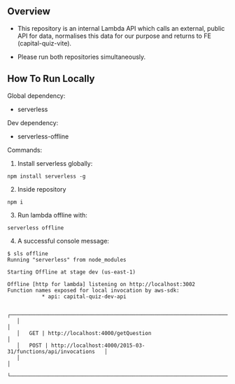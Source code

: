 ## Overview

- This repository is an internal Lambda API which calls an external, public API for data, normalises this data for our purpose and returns to FE (capital-quiz-vite).

- Please run both repositories simultaneously.

## How To Run Locally

Global dependency:

- serverless

Dev dependency:

- serverless-offline

Commands:

1. Install serverless globally:

```
npm install serverless -g
```

2. Inside repository

```
npm i
```

3. Run lambda offline with:

```
serverless offline
```

4. A successful console message:

```
$ sls offline
Running "serverless" from node_modules

Starting Offline at stage dev (us-east-1)

Offline [http for lambda] listening on http://localhost:3002
Function names exposed for local invocation by aws-sdk:
           * api: capital-quiz-dev-api

   ┌───────────────────────────────────────────────────────────────────────┐
   │                                                                       │
   │   GET | http://localhost:4000/getQuestion                             │
   │   POST | http://localhost:4000/2015-03-31/functions/api/invocations   │
   │                                                                       │
   └───────────────────────────────────────────────────────────────────────┘
```
